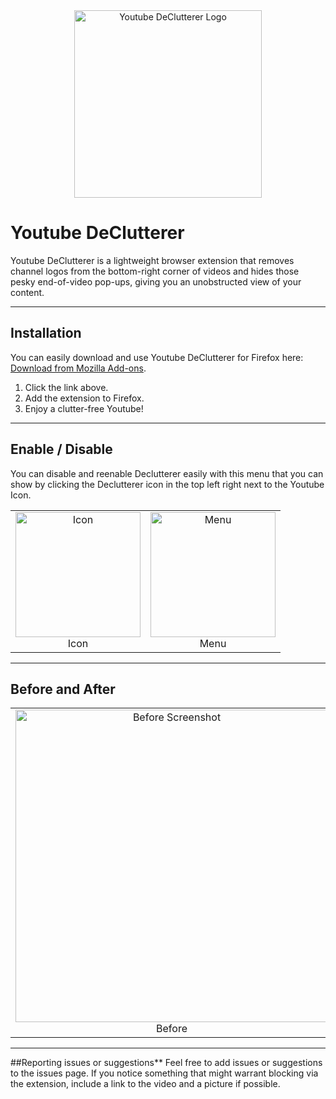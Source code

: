 <div style="text-align: center;">
  <img src="https://github.com/user-attachments/assets/ada61174-293e-4d6a-8376-85c9d973063f" alt="Youtube DeClutterer Logo" width="300">
</div>

# Youtube DeClutterer

Youtube DeClutterer is a lightweight browser extension that removes channel logos from the bottom-right corner of videos and hides those pesky end-of-video pop-ups, giving you an unobstructed view of your content.

---

## Installation

You can easily download and use Youtube DeClutterer for Firefox here: [Download from Mozilla Add-ons](https://addons.mozilla.org/en-US/firefox/addon/youtube-declutterer/).

1. Click the link above.
2. Add the extension to Firefox.
3. Enjoy a clutter-free Youtube!

---

## Enable / Disable

You can disable and reenable Declutterer easily with this menu that you can show by clicking the Declutterer icon in the top left right next to the Youtube Icon.

<table>
  <tr>
    <td style="text-align: center;">
      <img src="https://github.com/user-attachments/assets/dbe70751-5947-4450-801a-49526e8c97f7" alt="Icon" width="200">
      <br>Icon
    </td>
    <td style="text-align: center;">
      <img src="https://github.com/user-attachments/assets/f26f075e-9abd-4353-a516-4d567a02348e" alt="Menu" width="200">
      <br>Menu
    </td>
  </tr>
</table>

---

## Before and After

<table>
  <tr>
    <td style="text-align: center;">
      <img src="https://github.com/user-attachments/assets/2217f781-0e78-425f-a40e-3431c9951c94" alt="Before Screenshot" width="500">
      <br>Before
    </td>
    <td style="text-align: center;">
      <img src="https://github.com/user-attachments/assets/e8a8b8d5-1307-4fcd-a234-b632220587af" alt="After Screenshot" width="500">
      <br>After
    </td>
  </tr>
</table>

---

##Reporting issues or suggestions**
Feel free to add issues or suggestions to the issues page.
If you notice something that might warrant blocking via the extension, include a link to the video and a picture if possible.

